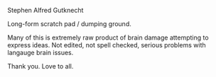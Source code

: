 Stephen Alfred Gutknecht

Long-form scratch pad / dumping ground.

Many of this is extremely raw product of brain damage attempting to express ideas. Not edited, not spell checked, serious problems with langauge brain issues.

Thank you. Love to all.
